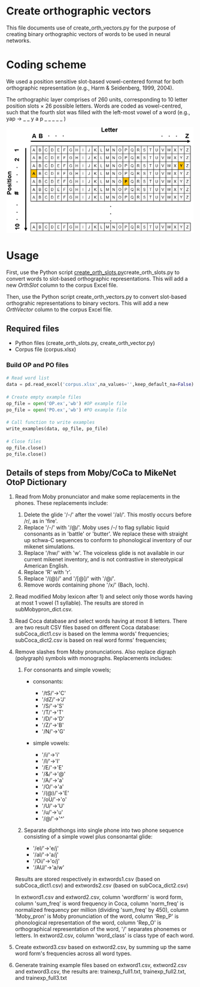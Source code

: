 # Create orthographic vectors

This file documents use of create_orth_vectors.py for the purpose of creating binary orthographic vectors of words to be used in neural networks. 

# Coding scheme
We used a position sensitive slot-based vowel-centered format for both orthographic representation (e.g., Harm & Seidenberg, 1999, 2004).

The orthographic layer comprises of 260 units, corresponding to 10 letter position slots × 26 possible letters. Words are coded as vowel-centred, such that the fourth slot was filled with the left-most vowel of a word (e.g., yap → _ _ y a p _ _ _ _ _ )

<img src="orth_coding_scheme.png" width="500">

# Usage
First, use the Python script [create_orth_slots.py](create_orth_slots.pyd)create_orth_slots.py to convert words to slot-based orthographic representations. This will add a new _OrthSlot_ column to the corpus Excel file.

Then, use the Python script create_orth_vectors.py to convert slot-based orthograhic representations to binary vectors. This will add a new _OrthVector_ column to the corpus Excel file.

## Required files
* Python files (create_orth_slots.py, create_orth_vector.py)
* Corpus file (corpus.xlsx)

### Build OP and PO files
```python
# Read word list
data = pd.read_excel('corpus.xlsx',na_values='',keep_default_na=False)

# Create empty example files
op_file = open('OP.ex','wb') #OP example file
po_file = open('PO.ex','wb') #PO example file

# Call function to write examples
write_examples(data, op_file, po_file)

# Close files
op_file.close()
po_file.close()
```

## Details of steps from Moby/CoCa to MikeNet OtoP Dictionary
1. Read from Moby pronunciator and make some replacements in the phones.
   These replacements include:
   1. Delete the glide '/-/' after the vowel '/aI/'. This mostly
      occurs before /r/, as in 'fire'.
   2. Replace '/-/' with '/@/'. Moby uses /-/ to flag syllabic liquid
      consonants as in 'battle' or 'butter'. We replace these with
      straight up schwa-C sequences to conform to phonological
      inventory of our mikenet simulations.
   3. Replace '/hw/' with 'w'. The voiceless glide is not available in
      our current mikenet inventory, and is not contrastive in
      stereotypical American English.
   4. Replace 'R' with 'r'.
   5. Replace '/(@)/' and '/[@]/' with '/@/'.
   6. Remove words containing phone '/x/' (Bach, loch).

2. Read modified Moby lexicon after 1) and select only those words
   having at most 1 vowel (1 syllable).  The results are stored in
   subMobypron\_dict.csv.

3. Read Coca database and select words having at most 8 letters. There
   are two result CSV files based on different Coca database:
   subCoca\_dict1.csv is based on the lemma words' frequencies;
   subCoca\_dict2.csv is based on real word forms' frequencies;

4. Remove slashes from Moby pronunciations. Also replace digraph
   (polygraph) symbols with monographs. Replacements includes:
   1. For consonants and simple vowels;
	  * consonants:
		* '/tS/'->'C'
		* '/dZ/'->'J'
		* '/S/'->'S'
		* '/T/'->'T'
		* '/D/'->'D'
		* '/Z/'->'B'
		* '/N/'->'G'

	  * simple vowels:
		* '/i/'->'i'
		* '/I/'->'I'
		* '/E/'->'E'
		* '/&/'->'@'
		* '/A/'->'a'
		* '/O/'->'a'
		* '/(@)/'->'E'
		* '/oU/'->'o'
		* '/U/'->'U'
		* '/u/'->'u'
		* '/@/'->'^'

   2. Separate diphthongs into single phone into two phone sequence
      consisting of a simple vowel plus consonantal glide:
	  * '/eI/'->'e/j'
	  * '/aI/'->'a/j'
	  * '/Oi/'->'o/j'
	  * '/AU/'->'a/w'

   Results are stored respectively in extwords1.csv (based on subCoca\_dict1.csv)
   and extwords2.csv (based on subCoca\_dict2.csv)

   In extword1.csv and extword2.csv, column 'wordform' is word form,
   column 'sum\_freq' is word frequency in Coca, column 'norm\_freq'
   is normalized frequency per million (dividing 'sum\_freq' by 450),
   column 'Moby\_pron' is Moby pronunciation of the word, column
   'Rep\_P' is phonological representation of the word, column
   'Rep\_O' is orthographical representation of the word, '/'
   separates phonemes or letters.  In extword2.csv, column
   'word\_class' is class type of each word.

5. Create extword3.csv based on extword2.csv, by summing up the same
   word form's frequencies across all word types.

6. Generate training example files based on extword1.csv, extword2.csv
   and extword3.csv, the results are: trainexp\_full1.txt,
   trainexp\_full2.txt, and trainexp\_full3.txt
